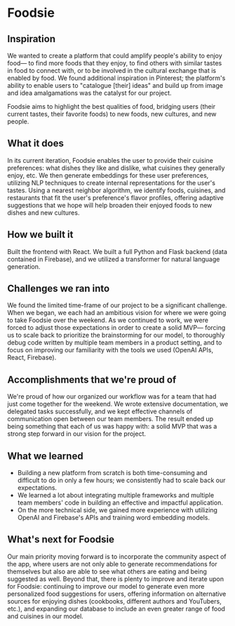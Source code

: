# Foodsie

## Inspiration

We wanted to create a platform that could amplify people's ability to enjoy food— to find more foods that they enjoy, to find others with similar tastes in food to connect with, or to be involved in the cultural exchange that is enabled by food. We found additional inspiration in Pinterest; the platform's ability to enable users to "catalogue [their] ideas" and build up from image and idea amalgamations was the catalyst for our project. 

Foodsie aims to highlight the best qualities of food, bridging users (their current tastes, their favorite foods) to new foods, new cultures, and new people.

## What it does

In its current iteration, Foodsie enables the user to provide their cuisine preferences: what dishes they like and dislike, what cuisines they generally enjoy, etc. We then generate embeddings for these user preferences, utilizing NLP techniques to create internal representations for the user's tastes. Using a nearest neighbor algorithm, we identify foods, cuisines, and restaurants that  fit the user's preference's flavor profiles, offering adaptive suggestions that we hope will help broaden their enjoyed foods to new dishes and new cultures. 

## How we built it

Built the frontend with React. We built a full Python and Flask backend (data contained in Firebase), and we utilized a transformer for natural language generation.

## Challenges we ran into

We found the limited time-frame of our project to be a significant challenge. When we began, we each had an ambitious vision for where we were going to take Foodsie over the weekend. As we continued to work, we were forced to adjust those expectations in order to create a solid MVP— forcing us to scale back to prioritize the brainstorming for our model, to thoroughly debug code written by multiple team members in a product setting, and to focus on improving our familiarity with the tools we used (OpenAI APIs, React, Firebase). 

## Accomplishments that we're proud of

We're proud of how our organized our workflow was for a team that had just come together for the weekend. We wrote extensive documentation, we delegated tasks successfully, and we kept effective channels of communication open between our team members. The result ended up being something that each of us was happy with: a solid MVP that was a strong step forward in our vision for the project. 

## What we learned

- Building a new platform from scratch is both time-consuming and difficult to do in only a few hours; we consistently had to scale back our expectations.
- We learned a lot about integrating multiple frameworks and multiple team members' code in building an effective and impactful application. 
- On the more technical side, we gained more experience with utilizing OpenAI and Firebase's APIs and training word embedding models. 

## What's next for Foodsie

Our main priority moving forward is to incorporate the community aspect of 
the app, where users are not only able to generate recommendations for themselves
but also are able to see what others are eating and being suggested as well.
Beyond that, there is plenty to improve and iterate upon for Foodsie: continuing
to improve our model to generate even more personalized food suggestions for users,
offering information on alternative sources for enjoying dishes (cookbooks, different
authors and YouTubers, etc.), and expanding our database to include an even greater
range of food and cuisines in our model. 
